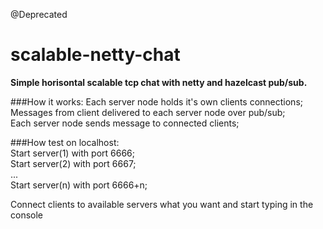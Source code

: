 @Deprecated

# scalable-netty-chat
<b>Simple horisontal scalable tcp chat with netty and hazelcast pub/sub.</b>

###How it works:
Each server node holds it's own clients connections;  
Messages from client delivered to each server node over pub/sub;  
Each server node sends message to connected clients;

###How test on localhost:  
Start server(1) with port 6666;  
Start server(2) with port 6667;  
...  
Start server(n) with port 6666+n;

Сonnect clients to available servers what you want and start typing in the console


